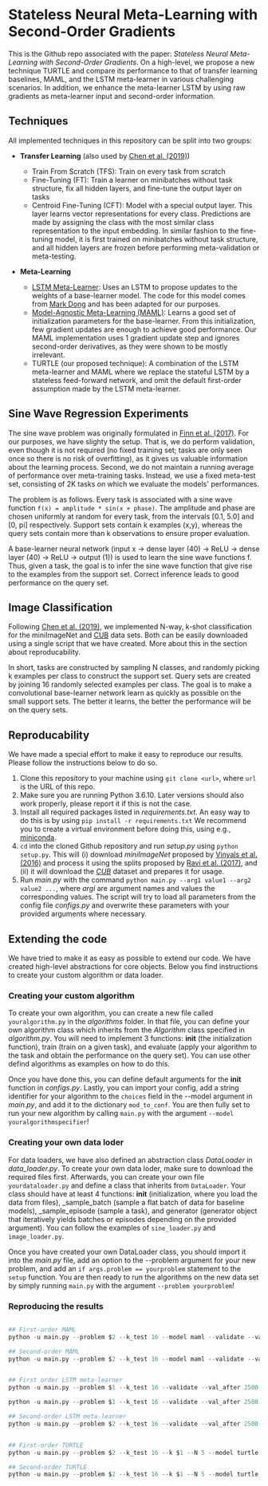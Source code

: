 # Stateless Neural Meta-Learning with Second-Order Gradients

This is the Github repo associated with the paper: *Stateless Neural Meta-Learning with Second-Order Gradients*.
On a high-level, we propose a new technique TURTLE and compare its performance to that of transfer learning baselines, MAML, and the LSTM meta-learner in various challenging scenarios. In addition, we enhance the meta-learner LSTM by using raw gradients as meta-learner input and second-order information. 

## Techniques

All implemented techniques in this repository can be split into two groups:

- **Transfer Learning** (also used by [Chen et al. (2019)](https://arxiv.org/pdf/1904.04232.pdf))
  - Train From Scratch (TFS): Train on every task from scratch
  - Fine-Tuning (FT): Train a learner on minibatches without task structure, fix all hidden layers, and fine-tune the output layer on tasks
  - Centroid Fine-Tuning (CFT): Model with a special output layer. This layer learns vector representations for every class. Predictions are made by assigning the class with the most similar class representation to the input embedding. In similar fashion to the fine-tuning model, it is first trained on minibatches without task structure, and all hidden layers are frozen before performing meta-validation or meta-testing. 
  
- **Meta-Learning**
  - [LSTM Meta-Learner](https://openreview.net/pdf?id=rJY0-Kcll): Uses an LSTM to propose updates to the weights of a base-learner model. The code for this model comes from [Mark Dong](https://github.com/markdtw/meta-learning-lstm-pytorch) and has been adapted for our purposes.
  - [Model-Agnostic Meta-Learning (MAML)](https://arxiv.org/pdf/1703.03400.pdf): Learns a good set of initialization parameters for the base-learner. From this initialization, few gradient updates are enough to achieve good performance. Our MAML implementation uses 1 gradient update step and ignores second-order derivatives, as they were shown to be mostly irrelevant.
  - TURTLE (our proposed technique): A combination of the LSTM meta-learner and MAML where we replace the stateful LSTM by a stateless feed-forward network, and omit the default first-order assumption made by the LSTM meta-learner.

## Sine Wave Regression Experiments

The sine wave problem was originally formulated in [Finn et al. (2017)](https://arxiv.org/pdf/1703.03400.pdf). For our purposes, we have slighty the setup. That is, we do perform validation, even though it is not required (no fixed training set; tasks are only seen once so there is no risk of overfitting), as it gives us valuable information about the learning process. Second, we do not maintain a running average of performance over meta-training tasks. Instead, we use a fixed meta-test set, consisting of 2K tasks on which we evaluate the models' performances. 

The problem is as follows. Every task is associated with a sine wave function `f(x) = amplitude * sin(x + phase)`. The amplitude and phase are chosen uniformly at random for every task, from the intervals [0.1, 5.0] and [0, pi] respectively. Support sets contain k examples (x,y), whereas the query sets contain more than k observations to ensure proper evaluation. 

A base-learner neural network (input x -> dense layer (40) -> ReLU -> dense layer (40) -> ReLU -> output (1)) is used to learn the sine wave functions f. Thus, given a task, the goal is to infer the sine wave function that give rise to the examples from the support set. Correct inference leads to good performance on the query set. 

## Image Classification

Following [Chen et al. (2019)](https://arxiv.org/pdf/1904.04232.pdf), we implemented N-way, k-shot classification for the miniImageNet and [CUB](http://www.vision.caltech.edu/visipedia/CUB-200-2011.html) data sets. Both can be easily downloaded using a single script that we have created. More about this in the section about reproducability. 

In short, tasks are constructed by sampling N classes, and randomly picking k examples per class to construct the support set. Query sets are created by joining 16 randomly selected examples per class. The goal is to make a convolutional base-learner network learn as quickly as possible on the small support sets. The better it learns, the better the performance will be on the query sets. 

## Reproducability
We have made a special effort to make it easy to reproduce our results. Please follow the instructions below to do so. 

1. Clone this repository to your machine using `git clone <url>`, where `url` is the URL of this repo. 
2. Make sure you are running Python  3.6.10. Later versions should also work properly, please report it if this is not the case.
3. Install all required packages listed in *requirements.txt*. An easy way to do this is by using `pip install -r requirements.txt` We recommend you to create a virtual environment before doing this, using e.g., [miniconda](https://docs.conda.io/en/latest/miniconda.html). 
4. `cd` into the cloned Github repository and run *setup.py* using `python setup.py`. This will (i) download *miniImageNet* proposed by [Vinyals et al. (2016)](https://papers.nips.cc/paper/6385-matching-networks-for-one-shot-learning.pdf) and process it using the splits proposed by [Ravi et al. (2017)](https://openreview.net/pdf?id=rJY0-Kcll), and (ii) it will download the [*CUB*](http://www.vision.caltech.edu/visipedia/CUB-200-2011.html) dataset and prepares it for usage.  
5. Run *main.py* with the command `python main.py --arg1 value1 --arg2 value2 ...`, where *argi* are argument names and values the corresponding values. The script will try to load all parameters from the config file *configs.py* and overwrite these parameters with your provided arguments where necessary. 

## Extending the code
We have tried to make it as easy as possible to extend our code. We have created high-level abstractions for core objects. Below you find instructions to create your custom algorithm or data loader. 

### Creating your custom algorithm
To create your own algorithm, you can create a new file called `youralgorithm.py` in the *algorithms* folder. In that file, you can define your own algorithm class which inherits from the *Algorithm* class specified in *algorithm.py*. You will need to implement 3 functions: __init__ (the initialization function), train (train on a given task), and evaluate (apply your algorithm to the task and obtain the performance on the query set). You can use other defind algorithms as examples on how to do this. 

Once you have done this, you can define default arguments for the __init__ function in *configs.py*. Lastly, you can import your config, add a string identifier for your algorithm to the `choices` field in the --model argument in *main.py*, and add it to the dictionary `mod_to_conf`. You are then fully set to run your new algorithm by calling `main.py` with the argument `--model youralgorithmspecifier`!

### Creating your own data loder
For data loaders, we have also defined an abstraction class *DataLoader* in *data_loader.py*. To create your own data loder, make sure to download the required files first. Afterwards, you can create your own file `yourdataloader.py` and define a class that inherits from `DataLoader`. Your class should have at least 4 functions: __init__ (initialization, where you load the data from files), _sample_batch (sample a flat batch of data for baseline models), _sample_episode (sample a task), and generator (generator object that iteratively yields batches or episodes depending on the provided argument). You can follow the examples of `sine_loader.py` and `image_loader.py`. 

Once you have created your own DataLoader class, you should import it into the *main.py* file, add an option to the --problem argument for your new problem, and add an `if args.problem == yourproblem` statement to the `setup` function. You are then ready to run the algorithms on the new data set by simply running `main.py` with the argument `--problem yourproblem`!

### Reproducing the results

```python

## First-order MAML
python -u main.py --problem $2 --k_test 16 --model maml --validate --val_after 2500 --T 5 --model_spec FO-MAML-FINAL --k $1 --N 5 --cross_eval --T_test 10 --meta_batch_size 4 --runs 5

## Second-order MAML
python -u main.py --problem $2 --k_test 16 --model maml --validate --val_after 2500 --T 5 --model_spec SO-MAML-FINAL --second_order --k $1 --N 5 --cross_eval --T_test 10 --meta_batch_size 4 --runs 5


## First order LSTM meta-learner
python -u main.py --problem $1 --k_test 16 --validate --val_after 2500 --k 1 --N 5 --model lstm2 --model_spec FO-LSTM-FINAL --T 12 --runs 5

python -u main.py --problem $1 --k_test 16 --validate --val_after 2500 --k 5 --N 5 --model lstm2 --model_spec FO-LSTM-FINAL --T 5 --runs 5

## Second-order LSTM meta-learner
python -u main.py --problem $2 --k_test 16 --validate --val_after 2500 --k $1 --N 5 --model lstm2 --model_spec SO-LSTM-FINAL --T 8 --runs 5 --input_type raw_grads --second_order 


## First-order TURTLE
python -u main.py --problem $2 --k_test 16 --k $1 --N 5 --model turtle --validate --val_after 2500 --lr 0.001 --model_spec FO-TURTLE-FINAL --layers 20,20,20,20,20,1 --input_type raw_grads --T 5 --time_input --meta_batch_size 2 --history grads --beta 0.9 --param_lr --runs 5 --cross_eval

## Second-order TURTLE
python -u main.py --problem $2 --k_test 16 --k $1 --N 5 --model turtle --validate --val_after 2500 --lr 0.001 --second_order --model_spec SO-TURTLE-FINAL --layers 20,20,20,20,20,1 --input_type raw_grads --T 5 --time_input --meta_batch_size 2 --history grads --beta 0.9 --param_lr --runs 5 --cross_eval


```
